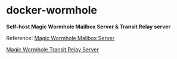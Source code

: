 # docker-wormhole
**Self-host Magic Wormhole Mailbox Server & Transit Relay server**

Reference:
[Magic Wormhole Mailbox Server](https://github.com/magic-wormhole/magic-wormhole-mailbox-server)

[Magic Wormhole Transit Relay Server](https://github.com/magic-wormhole/magic-wormhole-transit-relay)
